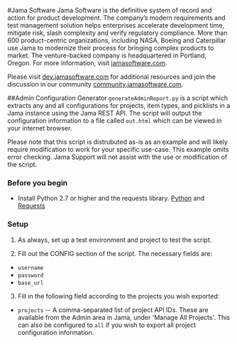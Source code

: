 
#Jama Software
Jama Software is the definitive system of record and action for product development. The company’s modern requirements and test management solution helps enterprises accelerate development time, mitigate risk, slash complexity and verify regulatory compliance. More than 600 product-centric organizations, including NASA, Boeing and Caterpillar use Jama to modernize their process for bringing complex products to market. The venture-backed company is headquartered in Portland, Oregon. For more information, visit [jamasoftware.com](http://jamasoftware.com).

Please visit [dev.jamasoftware.com](http://dev.jamasoftware.com) for additional resources and join the discussion in our community [community.jamasoftware.com](http://community.jamasoftware.com).

##Admin Configuration Generator
```generateAdminReport.py``` is a script which extracts any and all configurations for projects, item types, and picklists in a Jama instance using the Jama REST API. The script will output the configuration information to a file called `out.html` which can be viewed in your internet browser.

Please note that this script is distrubuted as-is as an example and will likely require modification to work for your specific use-case.  This example omits error checking. Jama Support will not assist with the use or modification of the script.

### Before you begin
- Install Python 2.7 or higher and the requests library.  [Python](https://www.python.org/) and [Requests](http://docs.python-requests.org/en/latest/)

### Setup
1. As always, set up a test environment and project to test the script.

2. Fill out the CONFIG section of the script.  The necessary fields are:
  - ```username```
  - ```password```
  - ```base_url```

3. Fill in the following field according to the projects you wish exported:
  - ```projects``` -- A comma-separated list of project API IDs.  These are available from the Admin area in Jama, under 'Manage All Projects'. 
                         This can also be configured to `all` if you wish to export all project configuration information. 


